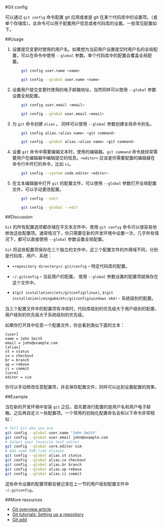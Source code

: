 #Git config

可以通过 ```git config``` 命令配置 git 应用或者是 git 在某个代码库中的设置项。（或单个存储库）。此命令可以用于配置用户信息或者代码库的设置。一些常见配置如下。

##Usage

1.  设置提交变更时使用的用户名。如果想为当前用户设置提交时用户名的全局配置，可以在命令中使用 ```--global``` 参数。单个代码库中的配置会覆盖全局配置。

    ```bash
        git config user.name <name>
    ```

    ```bash
        git config --global user.name <name>
    ```

2.  设置用户提交变更时使用的电子邮箱地址，当然同样可以使用 ```--global``` 参数设置全局配置。

    ```bash
        git config user.email <email>
    ```
    
    ```bash
        git config --global user.email <email>
    ```
3.  为 ```git``` 命令创建 ```alias``` 。 同样可以使用 ```--global``` 参数创建全局命令别名。

    ```bash
        git config alias.<alias name> <git command>
    ```
    
    ```bash
        git config --global alias.<alias name> <git command>
    ```
4.  设置 ```git``` 命令中需要编辑文本时，使用的编辑器。```git command``` 命令就经常需要用户在编辑器中编辑提交的信息。```<editor>``` 应该是你需要配置的编辑器在命令行中开打的命令，比如 ```vi```。

    ```bash
        git config --system code.editor <editor>
    ```

5.  在文本编辑器中打开 ```git``` 的配置文件，可以使用 ```--global``` 参数打开全局配置文件，可以手动更改配置。

    ```bash
        git config --edit
    ```
    
    ```bash
        git config --global --edit
    ```

##Discussion

```Git``` 的所有配置选项都存储在平文本文件中，使用 ```git config``` 命令可以很容易地修改这些配置项。通常情况下，你只需要在新的开发环境中设置一次，几乎所有情况下，都可以直接使用 ```--global``` 参数设置全局配置。

```Git``` 将这些配置项保存在三个独立的文件中，这三个配置文件的作用域不同，分别是代码库、用户、系统：

- ```<repository directory>/.git/config``` – 特定代码库的配置。

- ```~/.gitconfig``` – 当前用户的配置。 使用 ```--global``` 参数设置的配置项就保存在这个文件中。

- ```$(git installation)/etc/gitconfig(linux)```, ```$(git installation)/mingw64/etc/gitconfig(windows x64)``` - 系统级别的配置。

当三个配置文件中的配置项有冲突时，代码库级别的优先级大于用户级别的配置，用户级别的优先级大于系统级别的优先级。

如果你打开其中任意一个配置文件，你会看到类似下面的文本：

```
[user] 
name = John Smith
email = john@example.com
[alias]
st = status
co = checkout
br = branch
up = rebase
ci = commit
[core]
editor = vim
```

你可以手动修改任意配置项，并且保存配置文件，同样可以达到设置配置的效果。

##Example

当在新的开发环境中安装 ```git``` 之后，首先要进行配置的是用户名和用户电子邮箱，之后再自定义一些配置项。一个常用的初始化配置命名会和以下命令非常相似：

```bash
# Tell Git who you are
git config --global user.name "John Smith"
git config --global user.email john@example.com
# Select your favorite text editor
git config --global core.editor vim
# Add some SVN-like aliases
git config --global alias.st status
git config --global alias.co checkout
git config --global alias.br branch
git config --global alias.up rebase
git config --global alias.ci commit
```

这些命令设置的配置项都会被记录在上一节的用户级别配置文件中 ```~/.gitconfig```。

##More resources

- [Git overview article][1]
- [Git tutorials: Setting up a repository][2]
- [Git add][3]

<!-- Links -->
[1]: ./git-articles-overview.md
[2]: https://www.atlassian.com/git/tutorials/setting-up-a-repository/git-init
[3]: ./git-command-git-add.md